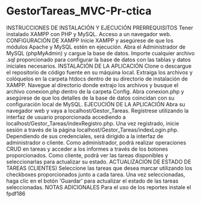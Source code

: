 # GestorTareas_MVC-Pr-ctica

INSTRUCCIONES DE INSTALACIÓN Y EJECUCIÓN
PRERREQUISITOS
Tener instalado XAMPP con PHP y MySQL.
Acceso a un navegador web.
CONFIGURACIÓN DE XAMPP
Inicie XAMPP y asegúrese de que los módulos Apache y MySQL estén en ejecución.
Abra el Administrador de MySQL (phpMyAdmin) y cargue la base de datos.
Importe cualquier archivo .sql proporcionado para configurar la base de datos con las tablas y datos iniciales necesarios.
INSTALACIÓN DE LA APLICACIÓN
Clone o descargue el repositorio de código fuente en su máquina local.
Extraiga los archivos y colóquelos en la carpeta htdocs dentro de su directorio de instalación de XAMPP.
Navegue al directorio donde extrajo los archivos y busque el archivo conexion.php dentro de la carpeta Config.
Abra conexion.php y asegúrese de que los detalles de la base de datos coincidan con su configuración local de MySQL.
EJECUCIÓN DE LA APLICACIÓN
Abra su navegador web y vaya a localhost/Gestor_Tareas.
Regístrese utilizando la interfaz de usuario proporcionada accediendo a localhost/Gestor_Tareas/indexRegistro.php.
Una vez registrado, inicie sesión a través de la página localhost/Gestor_Tareas/indexLogin.php.
Dependiendo de sus credenciales, será dirigido a la interfaz de administrador o cliente.
Como administrador, podrá realizar operaciones CRUD en tareas y acceder a los informes a través de los botones proporcionados.
Como cliente, podrá ver las tareas disponibles y seleccionarlas para actualizar su estado.
ACTUALIZACIÓN DE ESTADO DE TAREAS (CLIENTES)
Seleccione las tareas que desea marcar utilizando los checkboxes proporcionados junto a cada tarea.
Una vez seleccionadas, haga clic en el botón 'Guardar' para actualizar el estado de las tareas seleccionadas.
NOTAS ADICIONALES
Para el uso de los reportes instale el fpdf186
